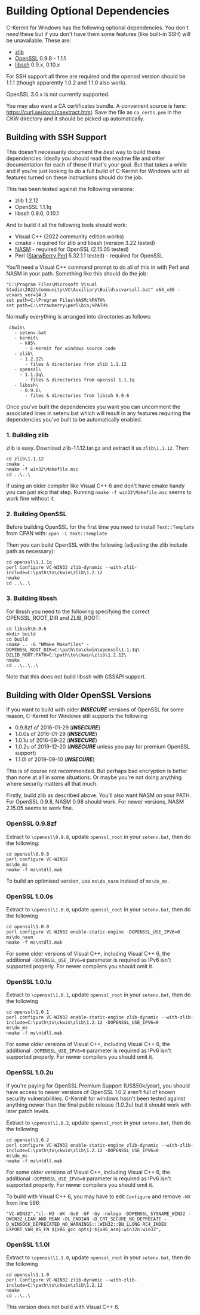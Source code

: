 # Building Optional Dependencies

C-Kermit for Windows has the following optional dependencies. You don't *need* 
these but if you don't have them some features (like built-in SSH) will be 
unavailable. These are:

* [zlib](https://zlib.net/)
* [OpenSSL](https://www.openssl.org/) 0.9.8 - 1.1.1
* [libssh](https://www.libssh.org/) 0.9.x, 0.10.x

For SSH support all three are required and the openssl version should be 1.1.1 
(though apparently 1.0.2 and 1.1.0 also work). 

OpenSSL 3.0.x is not currently supported.

You may also want a CA certificates bundle. A convenient source is here:
https://curl.se/docs/caextract.html. Save the file as `ca_certs.pem` in the CKW directory and it should be picked up
automatically.

## Building with SSH Support

This doesn't necessarily document the *best* way to build these dependencies.
Ideally you should read the readme file and other documentation for each of 
these if that's your goal. But that takes a while and if you're just looking to
do a full build of C-Kermit for Windows with all features turned on these
instructions should do the job.

This has been tested against the following versions:
* zlib 1.2.12
* OpenSSL 1.1.1q
* libssh 0.9.6, 0.10.1

And to build it all the following tools should work:
* Visual C++ (2022 community edition works)
* cmake - required for zlib and libssh (version 3.22 tested)
* [NASM](https://www.nasm.us/) - required for OpenSSL (2.15.05 tested)
* Perl ([StarwBerry Perl](https://strawberryperl.com/) 5.32.1.1 tested) - required for OpenSSL

You'll need a Visual C++ command prompt to do all of this in with Perl and NASM 
in your path. Something like this should do the job:
```
"C:\Program Files\Microsoft Visual Studio\2022\Community\VC\Auxiliary\Build\vcvarsall.bat" x64_x86 -vcvars_ver=14.3
set path=C:\Program Files\NASM;%PATH%
set path=C:\strawberry\perl\bin;%PATH%
```

Normally everything is arranged into directories as follows:
```
 ckwin\
   - setenv.bat
   - kermit\
     - k95\
       - C-Kermit for windows source code
   - zlib\
     - 1.2.12\
       - files & directories from zlib 1.1.12
   - openssl\
     - 1.1.1q\
       - files & directories from openssl 1.1.1q
   - libssh\
     - 0.9.6\
       - files & directories from libssh 0.9.6
```

Once you've built the dependencies you want you can uncomment the associated
lines in setenv.bat which will result in any features requiring the dependencies
you've built to be automatically enabled.

### 1. Building zlib

zlib is easy. Download zlib-1.1.12.tar.gz and extract it as `zlib\1.1.12`. Then:
```
cd zlib\1.1.12
cmake .
nmake -f win32\Makefile.msc
cd ..\..\
```

If using an older compiler like Visual C++ 6 and don't have cmake handy you can
just skip that step. Running `nmake -f win32\Makefile.msc` seems to work fine
without it.

### 2. Building OpenSSL

Before building OpenSSL for the first time you need to install `Text::Template`
from CPAN with: `cpan -i Text::Template`

Then you can build OpenSSL with the following (adjusting the zlib include path
as necessary):
```
cd openssl\1.1.1q
perl Configure VC-WIN32 zlib-dynamic --with-zlib-include=C:\path\to\ckwin\zlib\1.2.12
nmake
cd ..\..\
```

### 3. Building libssh

For libssh you need to the following specifying the correct OPENSSL_ROOT_DIR and ZLIB_ROOT:
```
cd libssh\0.9.6
mkdir build
cd build
cmake .. -G "NMake Makefiles" -DOPENSSL_ROOT_DIR=C:\path\to\ckwin\openssl\1.1.1q\ -DZLIB_ROOT:PATH=C:\path\to\ckwin\zlib\1.2.12\
nmake
cd ..\..\..\
```

Note that this does not build libssh with GSSAPI support.

## Building with Older OpenSSL Versions
If you want to build with older **_INSECURE_** versions of OpenSSL for some
reason, C-Kermit for Windows still supports the following:

* 0.9.8zf of 2016-01-29 (**_INSECURE_**)
* 1.0.0s of 2016-01-29 (**_INSECURE_**)
* 1.0.1u of 2016-09-22 (**_INSECURE_**)
* 1.0.2u of 2019-12-20 (**_INSECURE_** unless you pay for premium OpenSSL support)
* 1.1.0l of 2019-09-10 (**_INSECURE_**)

This is of course not recommended. But perhaps bad encryption is better than
none at all in some situations. Or maybe you're not doing anything where
security matters all that much.

Firstly, build zlib as described above. You'll also want NASM on your PATH. For 
OpenSSL 0.9.8, NASM 0.98 should work. For newer versions, NASM 2.15.05 seems to 
work fine.

### OpenSSL 0.9.8zf
Extract to `\openssl\0.9.8`, update `openssl_root` in your `setenv.bat`, then
do the following:

```
cd openssl\0.9.8
perl configure VC-WIN32
ms\do_ms
nmake -f ms\ntdll.mak
```

To build an optimised version, use `ms\do_nasm` instead of `ms\do_ms`.

### OpenSSL 1.0.0s
Extract to `\openssl\1.0.0`, update `openssl_root` in your `setenv.bat`, then
do the following

```
cd openssl\1.0.0
perl configure VC-WIN32 enable-static-engine -DOPENSSL_USE_IPV6=0
ms\do_nasm
nmake -f ms\ntdll.mak
```

For some older versions of Visual C++, including Visual C++ 6, the additional
`-DOPENSSL_USE_IPV6=0` parameter is required as IPv6 isn't supported properly.
For newer compilers you should omit it.

### OpenSSL 1.0.1u
Extract to `\openssl\1.0.1`, update `openssl_root` in your `setenv.bat`, then
do the following

```
cd openssl\1.0.1
perl configure VC-WIN32 enable-static-engine zlib-dynamic --with-zlib-include=C:\path\to\ckwin\zlib\1.2.12 -DOPENSSL_USE_IPV6=0
ms\do_ms
nmake -f ms\ntdll.mak
```

For some older versions of Visual C++, including Visual C++ 6, the additional
`-DOPENSSL_USE_IPV6=0` parameter is required as IPv6 isn't supported properly.
For newer compilers you should omit it.

### OpenSSL 1.0.2u

If you're paying for OpenSSL Premium Support (US$50k/year), you should have
access to newer versions of OpenSSL 1.0.2 aren't full of known security
vulnerabilities. C-Kermit for windows hasn't been tested against anything newer
than the final public release (1.0.2u) but it should work with later patch
levels.

Extract to `\openssl\1.0.2`, update `openssl_root` in your `setenv.bat`, then
do the following

```
cd openssl\1.0.2
perl configure VC-WIN32 enable-static-engine zlib-dynamic --with-zlib-include=C:\path\to\ckwin\zlib\1.2.12 -DOPENSSL_USE_IPV6=0
ms\do_ms
nmake -f ms\ntdll.mak
```

For some older versions of Visual C++, including Visual C++ 6, the additional
`-DOPENSSL_USE_IPV6=0` parameter is required as IPv6 isn't supported properly.
For newer compilers you should omit it.

To build with Visual C++ 6, you may have to edit `Configure` and remove `-WX`
from line 596:
```
"VC-WIN32","cl:-W3 -WX -Gs0 -GF -Gy -nologo -DOPENSSL_SYSNAME_WIN32 -DWIN32_LEAN_AND_MEAN -DL_ENDIAN -D_CRT_SECURE_NO_DEPRECATE -D_WINSOCK_DEPRECATED_NO_WARNINGS:::WIN32::BN_LLONG RC4_INDEX EXPORT_VAR_AS_FN ${x86_gcc_opts}:${x86_asm}:win32n:win32",
```

### OpenSSL 1.1.0l
Extract to `\openssl\1.1.0`, update `openssl_root` in your `setenv.bat`, then
do the following

```
cd openssl\1.1.0
perl Configure VC-WIN32 zlib-dynamic --with-zlib-include=C:\path\to\ckwin\zlib\1.2.12
nmake
cd ..\..\
```

This version does not build with Visual C++ 6.